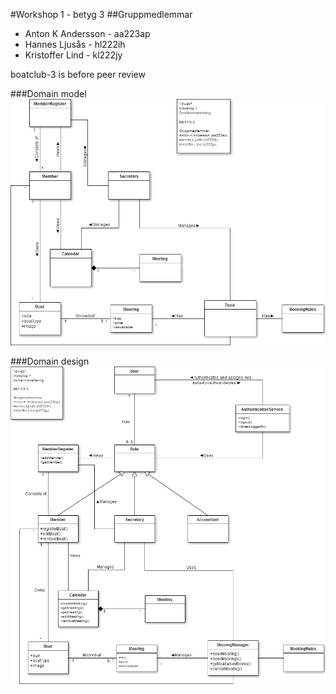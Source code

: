 #Workshop 1 - betyg 3
##Gruppmedlemmar
* Anton K Andersson - aa223ap
* Hannes Ljusås - hl222ih
* Kristoffer Lind - kl222jy

boatclub-3 is before peer review

###Domain model
![Domain model](DomainModel.png)

###Domain design
![Domain design](DomainDesign.png)
